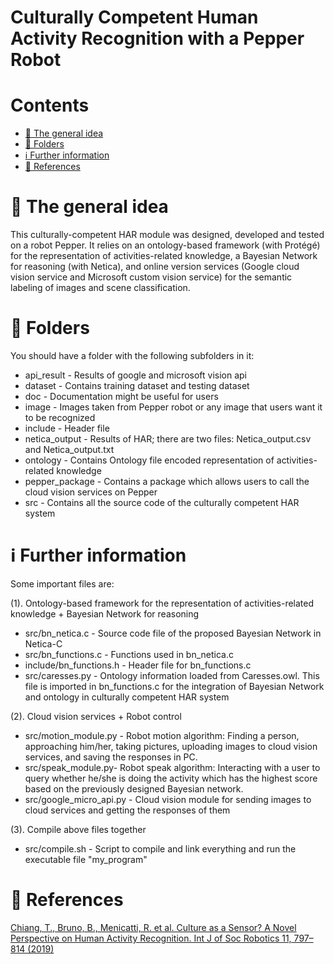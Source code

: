# Culturally Competent Human Activity Recognition with a Pepper Robot

# Contents
 - [:blue_book: The general idea](#blue_book-the-general-idea)
 - [:file_folder: Folders](#file_folder-folders)
 - [:information_source: Further information](#information_source-further-information)
 - [:page_facing_up: References](#page_facing_up-references)

# :blue_book: The general idea
This culturally-competent HAR module was designed, developed and tested on a robot Pepper. It relies on an ontology-based framework (with Protégé) for the representation of activities-related knowledge, a Bayesian Network for reasoning (with Netica), and online version services (Google cloud vision service and Microsoft custom vision service) for the semantic labeling of images and scene classification.



# :file_folder: Folders
You should have a folder with the following subfolders in it:


* api_result - Results of google and microsoft vision api
* dataset - Contains training dataset and testing dataset
* doc - Documentation might be useful for users
* image - Images taken from Pepper robot or any image that users want it to be recognized
* include - Header file
* netica_output - Results of HAR; there are two files: Netica_output.csv and Netica_output.txt
* ontology - Contains Ontology file encoded representation of activities-related knowledge
* pepper_package - Contains a package which allows users to call the cloud vision services on Pepper
* src - Contains all the source code of the culturally competent HAR system
                                  
# :information_source: Further information

Some important files are:

(1). Ontology-based framework for the representation of activities-related knowledge + Bayesian Network for reasoning

* src/bn_netica.c - Source code file of the proposed Bayesian Network in Netica-C
* src/bn_functions.c - Functions used in bn_netica.c
* include/bn_functions.h - Header file for bn_functions.c
* src/caresses.py - Ontology information loaded from Caresses.owl. This file is imported in bn_functions.c for the integration of                           Bayesian Network and ontology in culturally competent HAR system
                                            


(2). Cloud vision services + Robot control

* src/motion_module.py - Robot motion algorithm: Finding a person, approaching him/her, taking pictures, uploading images to cloud                                                      vision services, and saving the responses in PC.
* src/speak_module.py- Robot speak algorithm: Interacting with a user to query whether he/she is doing the activity which has the                                                      highest score based on the previously designed Bayesian network.
* src/google_micro_api.py - Cloud vision module for sending images to cloud services and getting the responses of them




(3). Compile above files together

* src/compile.sh - Script to compile and link everything and run the executable file "my_program"


# :page_facing_up: References
[Chiang, T., Bruno, B., Menicatti, R. et al. Culture as a Sensor? A Novel Perspective on Human Activity Recognition. Int J of Soc Robotics 11, 797–814 (2019)](https://link.springer.com/article/10.1007/s12369-019-00590-3)

